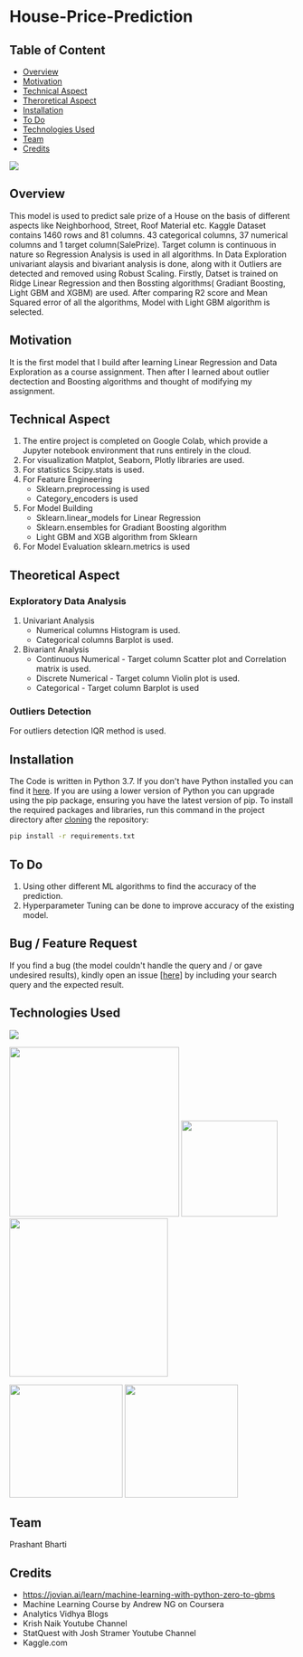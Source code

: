# House-Price-Prediction

## Table of Content
  * [Overview](#overview)
  * [Motivation](#motivation)
  * [Technical Aspect](#technical-aspect)
  * [Theroretical Aspect](#theoretical-aspect)
  * [Installation](#installation)
  * [To Do](#to-do)
  * [Technologies Used](#technologies-used)
  * [Team](#team)
  * [Credits](#credits)


![](https://www.bankforeclosuressale.com/images/categories/cream-multi-family-homes.jpg)

## Overview
This model is used to predict sale prize of a House on the basis of different aspects like Neighborhood, Street, Roof Material etc. Kaggle Dataset contains 1460 rows and 81 columns. 43 categorical columns, 37 numerical columns and 1 target column(SalePrize). Target column is continuous in nature so Regression Analysis is used in all algorithms. In Data Exploration univariant alaysis and bivariant analysis is done, along with it Outliers are detected and removed using Robust Scaling. Firstly, Datset is trained on Ridge Linear Regression and then Bossting algorithms( Gradiant Boosting, Light GBM and XGBM)  are used. After comparing R2 score and Mean Squared error of all the algorithms, Model with Light GBM algorithm is selected. 


## Motivation
It is the first model that I build after learning Linear Regression and Data Exploration as a course assignment. Then after I learned about outlier dectection and  Boosting algorithms and thought of modifying my assignment. 

## Technical Aspect
1. The entire project is completed on Google Colab, which provide a Jupyter notebook environment that runs entirely in the cloud.
2. For visualization Matplot, Seaborn, Plotly libraries are used.
3. For statistics Scipy.stats is used.
4. For Feature Engineering 
     * Sklearn.preprocessing is used
     * Category_encoders is used
5. For Model Building
     * Sklearn.linear_models for Linear Regression
     * Sklearn.ensembles for Gradiant Boosting algorithm
     * Light GBM and XGB algorithm from Sklearn
6. For Model Evaluation sklearn.metrics is used

## Theoretical Aspect
### Exploratory Data Analysis
   1. Univariant Analysis  
      * Numerical columns Histogram is used.
      * Categorical columns Barplot is used.
   2. Bivariant Analysis 
      * Continuous Numerical - Target column Scatter plot and Correlation matrix is used.
      * Discrete Numerical - Target column Violin plot is used.
      * Categorical - Target column Barplot is used
### Outliers Detection
   For outliers detection IQR method is used.


## Installation
The Code is written in Python 3.7. If you don't have Python installed you can find it [here](https://www.python.org/downloads/). If you are using a lower version of Python you can upgrade using the pip package, ensuring you have the latest version of pip. To install the required packages and libraries, run this command in the project directory after [cloning](https://www.howtogeek.com/451360/how-to-clone-a-github-repository/) the repository:
```bash
pip install -r requirements.txt
```


## To Do
1. Using other different ML algorithms to find the accuracy of the prediction.
2. Hyperparameter Tuning can be done to improve accuracy of the existing model.

## Bug / Feature Request
If you find a bug (the model couldn't handle the query and / or gave undesired results), kindly open an issue [<a href = "https://github.com/itspb008/Used-Car-Quality-Detection/issues/new">here</a>] by including your search query and the expected result.


## Technologies Used

![](https://forthebadge.com/images/badges/made-with-python.svg)

[<img target="_blank" src="https://www.software.ac.uk/sites/default/files/images/content/jupyter-main-logo.svg" width=300>](https://jupyter.org/)    [<img target="_blank" src = "https://www.bgp4.com/wp-content/uploads/2019/08/Scikit_learn_logo_small.svg_-840x452.png" width=170>](https://scikit-learn.org/stable/)                     [<img target="_blank" src="https://miro.medium.com/max/3880/1*ddtqWGkJz1TUCg1WM9qKeQ.jpeg" width=280>](https://colab.research.google.com/) 



[<img target="_blank" src="https://seaborn.pydata.org/_images/logo-mark-lightbg.svg" width=200>](https://seaborn.pydata.org/)                  [<img target="_blank" src="https://blueorange.digital/wp-content/uploads/2019/12/logo_matplotlib.jpg" width=200>](https://matplotlib.org/stable/index.html) 


## Team
Prashant Bharti


## Credits
- https://jovian.ai/learn/machine-learning-with-python-zero-to-gbms
- Machine Learning Course by Andrew NG on Coursera
- Analytics Vidhya Blogs 
- Krish Naik Youtube Channel
- StatQuest with Josh Stramer Youtube Channel
- Kaggle.com
